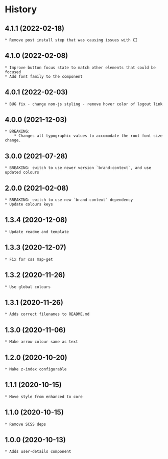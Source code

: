 # History

## 4.1.1 (2022-02-18)
    * Remove post install step that was causing issues with CI

## 4.1.0 (2022-02-08)
    * Improve button focus state to match other elements that could be focused
    * Add font family to the component

## 4.0.1 (2022-02-03)
	* BUG fix - change non-js styling - remove hover color of logout link

## 4.0.0 (2021-12-03)
    * BREAKING:
        * Changes all typographic values to accomodate the root font size change.

## 3.0.0 (2021-07-28)
    * BREAKING: switch to use newer version `brand-context`, and use updated colours

## 2.0.0 (2021-02-08)
    * BREAKING: switch to use new `brand-context` dependency
    * Update colours keys

## 1.3.4 (2020-12-08)
	* Update readme and template

## 1.3.3 (2020-12-07)
	* Fix for css map-get

## 1.3.2 (2020-11-26)
	* Use global colours

## 1.3.1 (2020-11-26)
	* Adds correct filenames to README.md

## 1.3.0 (2020-11-06)
	* Make arrow colour same as text

## 1.2.0 (2020-10-20)
	* Make z-index configurable

## 1.1.1 (2020-10-15)
	* Move style from enhanced to core

## 1.1.0 (2020-10-15)
	* Remove SCSS deps

## 1.0.0 (2020-10-13)
	* Adds user-details component
